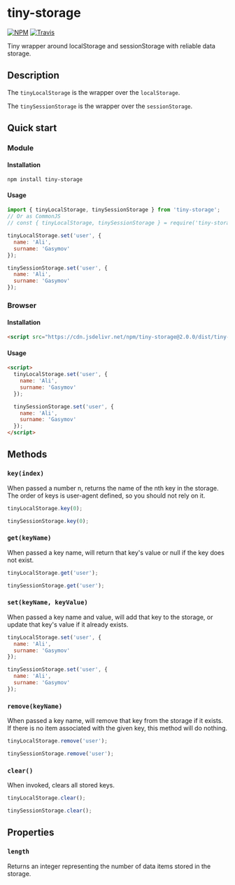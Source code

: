 # tiny-storage

[![NPM](https://img.shields.io/npm/v/tiny-storage.svg?style=flat-square)](https://www.npmjs.com/package/tiny-storage)
[![Travis](https://img.shields.io/travis/alik0211/tiny-storage/master.svg?style=flat-square)](https://travis-ci.org/alik0211/tiny-storage)

Tiny wrapper around localStorage and sessionStorage with reliable data storage.

## Description
The `tinyLocalStorage` is the wrapper over the `localStorage`.

The `tinySessionStorage` is the wrapper over the `sessionStorage`.

## Quick start
### Module
#### Installation
```
npm install tiny-storage
```
#### Usage
```javascript
import { tinyLocalStorage, tinySessionStorage } from 'tiny-storage';
// Or as CommonJS
// const { tinyLocalStorage, tinySessionStorage } = require('tiny-storage');

tinyLocalStorage.set('user', {
  name: 'Ali',
  surname: 'Gasymov'
});

tinySessionStorage.set('user', {
  name: 'Ali',
  surname: 'Gasymov'
});
```

### Browser
#### Installation
```html
<script src="https://cdn.jsdelivr.net/npm/tiny-storage@2.0.0/dist/tiny-storage.min.js"></script>
```
#### Usage
```html
<script>
  tinyLocalStorage.set('user', {
    name: 'Ali',
    surname: 'Gasymov'
  });

  tinySessionStorage.set('user', {
    name: 'Ali',
    surname: 'Gasymov'
  });
</script>
```

## Methods
### `key(index)`
When passed a number n, returns the name of the nth key in the storage. The order of keys is user-agent defined, so you should not rely on it.

```javascript
tinyLocalStorage.key(0);

tinySessionStorage.key(0);
```
### `get(keyName)`
When passed a key name, will return that key's value or null if the key does not exist.

```javascript
tinyLocalStorage.get('user');

tinySessionStorage.get('user');
```
### `set(keyName, keyValue)`
When passed a key name and value, will add that key to the storage, or update that key's value if it already exists.

```javascript
tinyLocalStorage.set('user', {
  name: 'Ali',
  surname: 'Gasymov'
});

tinySessionStorage.set('user', {
  name: 'Ali',
  surname: 'Gasymov'
});
```
### `remove(keyName)`
When passed a key name, will remove that key from the storage if it exists. If there is no item associated with the given key, this method will do nothing.

```javascript
tinyLocalStorage.remove('user');

tinySessionStorage.remove('user');
```
### `clear()`
When invoked, clears all stored keys.

```javascript
tinyLocalStorage.clear();

tinySessionStorage.clear();
```

## Properties
### `length`
Returns an integer representing the number of data items stored in the storage.
